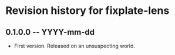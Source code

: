 # Revision history for fixplate-lens

## 0.1.0.0 -- YYYY-mm-dd

* First version. Released on an unsuspecting world.
